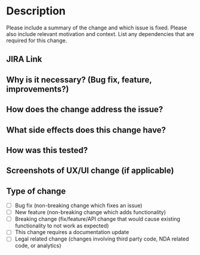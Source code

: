 # Description
Please include a summary of the change and which issue is fixed. Please also include relevant motivation and context. List any dependencies that are required for this change.

## JIRA Link

## Why is it necessary? (Bug fix, feature, improvements?)
## How does the change address the issue? 
## What side effects does this change have?
## How was this tested?
## Screenshots of UX/UI change (if applicable)

## Type of change
- [ ] Bug fix (non-breaking change which fixes an issue)
- [ ] New feature (non-breaking change which adds functionality)
- [ ] Breaking change (fix/feature/API change that would cause existing functionality to not work as expected)
- [ ] This change requires a documentation update
- [ ] Legal related change (changes involving third party code, NDA related code, or analytics)

